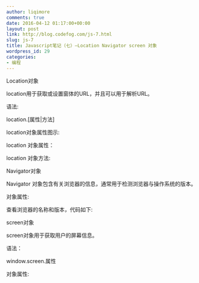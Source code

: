 ```yaml
---
author: liqimore
comments: true
date: 2016-04-12 01:17:00+00:00
layout: post
link: http://blog.codefog.com/js-7.html
slug: js-7
title: Javascript笔记（七）–Location Navigator screen 对象
wordpress_id: 29
categories:
- 编程
---
```


Location对象




location用于获取或设置窗体的URL，并且可以用于解析URL。




语法:  

location.[属性|方法]  

location对象属性图示:




location 对象属性：




location 对象方法:




  

Navigator对象




Navigator 对象包含有关浏览器的信息，通常用于检测浏览器与操作系统的版本。




对象属性:




查看浏览器的名称和版本，代码如下:  

<script type="text/javascript">  

var browser=navigator.appName;  

var b_version=navigator.appVersion;  

document.write("Browser name"+browser);  

document.write("<br>");  

document.write("Browser version"+b_version);  

</script>




screen对象




screen对象用于获取用户的屏幕信息。




语法：  

window.screen.属性  

对象属性:






